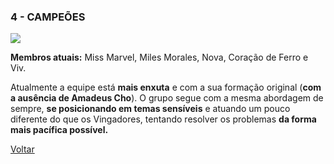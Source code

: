 ### 4 - CAMPEÕES

![](https://eb6f93.a2cdn1.secureserver.net/wp-content/uploads/2022/04/todas-equipes-marvel-250422-5.jpg
)

**Membros atuais:** Miss Marvel, Miles Morales, Nova, Coração de Ferro e Viv.

Atualmente a equipe está **mais enxuta** e com a sua formação original (**com a ausência de Amadeus Cho**). O grupo segue com a mesma abordagem de sempre, **se posicionando em temas sensíveis** e atuando um pouco diferente do que os Vingadores, tentando resolver os problemas **da forma mais pacífica possível.**


[Voltar](https://github.com/MariiCosta/SUPER_EQUIPES/blob/main/0.SUPER_EQUIPES.md)